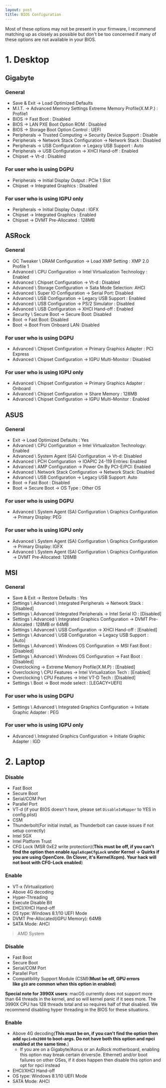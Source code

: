```yaml
---
layout: post
title: BIOS Configuration
---
```


Most of these options may not be present in your firmware, I recommend matching up as closely as possible but don't be too concerned if many of these options are not available in your BIOS.

# 1. Desktop

## **Gigabyte**

### General

- Save & Exit → Load Optimized Defaults
- M.I.T. → Advanced Memory Settings Extreme Memory Profile(X.M.P.) : Profile1
- BIOS → Fast Boot : Disabled
- BIOS → LAN PXE Boot Option ROM : Disabled
- BIOS → Storage Boot Option Control : UEFI
- Peripherals → Trusted Computing → Security Device Support : Disable
- Peripherals → Network Stack Configuration → Network Stack : Disabled
- Peripherals → USB Configuration → Legacy USB Support : Auto
- Peripherals → USB Configuration → XHCI Hand-off : Enabled
- Chipset → Vt-d : Disabled

### For user who is using **DGPU**

- Peripherals → Initial Display Output : PCIe 1 Slot
- Chipset → Integrated Graphics : Disabled

### For user who is using IGPU only

- Peripherals → Initial Display Output : IGFX
- Chipset → Integrated Graphics : Enabled
- Chipset → DVMT Pre-Allocated : 128MB

## **ASRock**

### General

- OC Tweaker \ DRAM Configuration → Load XMP Setting : XMP 2.0 Profile 1
- Advanced \ CPU Configuration → Intel Virtualization Technology : Enabled
- Advanced \ Chipset Configuration → Vt-d : Disabled
- Advanced \ Storage Configuration → Sata Mode Selection: AHCI
- Advanced \ Super IO Configuration → Serial Port: Disabled
- Advanced \ USB Configuration → Legacy USB Support : Enabled
- Advanced \ USB Configuration → PS/2 Simulator : Disabled
- Advanced \ USB Configuration → XHCI Hand-off : Enabled
- Security \ Secure Boot → Secure Boot: Disabled
- Boot → Fast Boot: Disabled
- Boot → Boot From Onboard LAN: Disabled

### For user who is using **DGPU**

- Advanced \ Chipset Configuration → Primary Graphics Adapter : PCI Express
- Advanced \ Chipset Configuration → IGPU Multi-Monitor : Disabled

### For user who is using I**GPU only**

- Advanced \ Chipset Configuration → Primary Graphics Adapter : Onboard
- Advanced \ Chipset Configuration → Share Memory : 128MB
- Advanced \ Chipset Configuration → IGPU Multi-Monitor : Enabled

## **ASUS**

### General

- Exit → Load Optimized Defaults : Yes
- Advanced \ CPU Configuration → Intel Virtualizaiton Technology: Enabled
- Advanced \ System Agent (SA) Configuration → Vt-d: Disabled
- Advanced \ PCH Configuration → IOAPIC 24-119 Entries: Enabled
- Advanced \ AMP Configuration → Power On By PCI-E/PCI: Enabled
- Advanced \ Network Stack Configuration → Network Stack: Disabled
- Advanced \ USB Configuration -> Legacy USB Support: Auto
- Boot → Fast Boot : Disabled
- Boot → Secure Boot → OS Type : Other OS

### For user who is using **DGPU**

- Advanced \ System Agent (SA) Configuration \ Graphics Configuration → Primary Display: PEG

### For user who is using I**GPU only**

- Advanced \ System Agent (SA) Configuration \ Graphics Configuration → Primary Display: IGFX
- Advanced \ System Agent (SA) Configuration \ Graphics Configuration → DVMT Pre-Allocated: 128MB

## **MSI**

### General

- Save & Exit → Restore Defaults : Yes
- Settings \ Advanced \ Integrated Peripherals → Network Stack : [Disabled]
- Settings \ Advanced \Integrated Peripherals → Intel Serial IO : [Disabled]
- Settings \ Advanced \ Integrated Graphics Configuration → DVMT Pre-Allocated : 128MB or 64MB
- Settings \ Advanced \ USB Configuration → XHCI Hand-off : [Enabled]
- Settings \ Advanced \ USB Configuration → Legacy USB Support : [Auto]
- Settings \ Advanced \ Windows OS Configuration → MSI Fast Boot : [Disabled]
- Settings \ Advanced \ Windows OS Configuration → Fast Boot : [Disabled]
- Overclocking → Extreme Memory Profile(X.M.P) : [Enabled]
- Overclocking \ CPU Features → Intel Virtualization Tech : [Enabled]
- Overclocking \ CPU Features → Intel VT-D Tech : [Disabled]
- Settings \ Boot → Boot mode select : [LEGACY+UEFI]

### For user who is using **DGPU**

- Settings \ Advanced \ Integrated Graphics Configuration → Initiate Graphic Adapter : PEG

### For user who is using I**GPU only**

- Advanced \ Integrated Graphics Configuration → Initiate Graphic Adapter : IGD

# 2. Laptop

### **Disable**

- Fast Boot
- Secure Boot
- Serial/COM Port
- Parallel Port
- VT-d (if your BIOS doesn't have, please set `DisableIoMapper` to YES in config.plist)
- CSM
- Thunderbolt(For initial install, as Thunderbolt can cause issues if not setup correctly)
- Intel SGX
- Intel Platform Trust
- CFG Lock (MSR 0xE2 write protection)(**This must be off, if you can't find the option then enable `AppleXcpmCfgLock` under Kernel -> Quirks if you are using OpenCore. (In Clover, it's KernelXcpm). Your hack will not boot with CFG-Lock enabled**)

### **Enable**

- VT-x (Virtualization)
- Above 4G decoding
- Hyper-Threading
- Execute Disable Bit
- EHCI/XHCI Hand-off
- OS type: Windows 8.1/10 UEFI Mode
- DVMT Pre-Allocated(iGPU Memory): 64MB
- SATA Mode: AHCI

> AMD System

### **Disable**

- Fast Boot
- Secure Boot
- Serial/COM Port
- Parallel Port
- Compatibility Support Module (CSM)(**Must be off, GPU errors like `gIO` are common when this option in enabled**)

**Special note for 3990X users**: macOS currently does not support more than 64 threads in the kernel, and so will kernel panic if it sees more. The 3990X CPU has 128 threads total and so requires half of that disabled. We recommend disabling hyper threading in the BIOS for these situations.

### **Enable**

- Above 4G decoding(**This must be on, if you can't find the option then add `npci=0x2000` to boot-args. Do not have both this option and npci enabled at the same time.**)
    - If you are on a Gigabyte/Aorus or an AsRock motherboard, enabling this option may break certain drivers(ie. Ethernet) and/or boot failures on other OSes, if it does happen then disable this option and opt for npci instead
- EHCI/XHCI Hand-off
- OS type: Windows 8.1/10 UEFI Mode
- SATA Mode: AHCI

